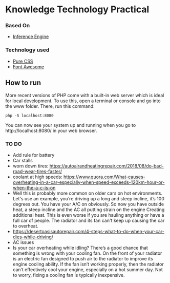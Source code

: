 # Knowledge Technology Practical

### Based On
* [Inference Engine](https://kat.ikhoefgeen.nl/)

### Technology used
* [Pure CSS](https://purecss.io/start/)
* [Font Awesome](https://fontawesome.com/)

## How to run

More recent versions of PHP come with a built-in web server which is ideal for local development. To use this, open a terminal or console and go into the www folder. There, run this command:

`php -S localhost:8080`

You can now see your system up and running when you go to http://localhost:8080/ in your web browser.


### TO DO
* Add rule for battery
* Car stalls
* worn down tires: https://autoairandheatingrepair.com/2018/08/do-bad-road-wear-tires-faster/
* coolant at high speeds: https://www.quora.com/What-causes-overheating-in-a-car-especially-when-speed-exceeds-120km-hour-or-when-the-a-c-is-on
* Well this is probably more common on older cars on hot environments. Let's use an example, you’re driving up a long and steep incline, it’s 100 degrees out. You have your A/C on obviously. So now you have outside heat, a steep incline and the AC all putting strain on the engine Creating additional heat. This is even worse if you are hauling anything or have a full car of people. The radiator and its fan can't keep up causing the car to overheat.
* https://desertoasisautorepair.com/4-steps-what-to-do-when-your-car-dies-while-driving/
* AC issues
* Is your car overheating while idling? There’s a good chance that something is wrong with your cooling fan. On the front of your radiator is an electric fan designed to push air to the radiator to improve its engine cooling ability. If the fan isn’t working properly, then the radiator can’t effectively cool your engine, especially on a hot summer day. Not to worry, fixing a cooling fan is typically inexpensive.